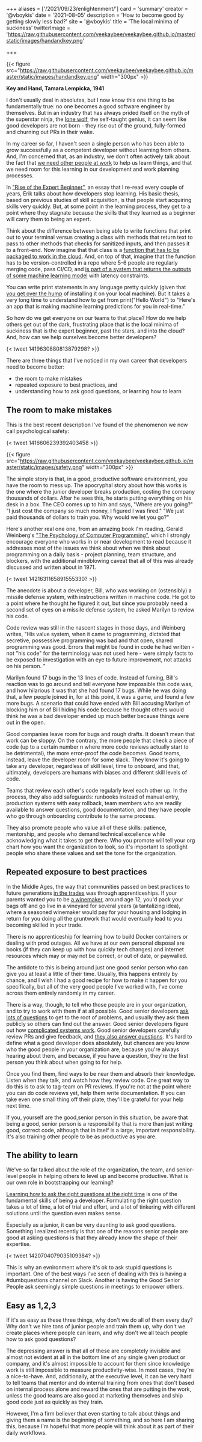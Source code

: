 +++
aliases = ['/2021/09/23/enlightenment/']
card = 'summary'
creator = '@vboykis'
date = '2021-08-05'
description = 'How to become good by getting slowly less bad?'
site = '@vboykis'
title = 'The local minima of suckiness'
twitterImage = 'https://raw.githubusercontent.com/veekaybee/veekaybee.github.io/master/static/images/handandkey.png'

+++

{{< figure src="https://raw.githubusercontent.com/veekaybee/veekaybee.github.io/master/static/images/handandkey.png" width="300px" >}}

**Key and Hand, Tamara Lempicka, 1941**

I don't usually deal in absolutes, but I now know this one thing to be fundamentally true: no one becomes a good software engineer by themselves. But in an industry that has always prided itself on the myth of the superstar ninja, the [lone wolf](https://randsinrepose.com/archives/the-wolf/), the self-taught genius, it can seem like good developers are not born - they rise out of the ground, fully-formed and churning out PRs in their wake.

In my career so far, I haven't seen a single person who has been able to grow successfully as a competent developer without learning from others. And, I'm concerned that, as an industry, we don't often actively talk about the fact that [we need other people at work](https://increment.com/software-architecture/architecture-for-generations/) to help us learn things, and that we need room for this learning in our development and work planning processes.

In ["Rise of the Expert Beginner"](https://daedtech.com/how-developers-stop-learning-rise-of-the-expert-beginner/), an essay that I re-read every couple of years, Erik talks about how developers stop learning. His basic thesis, based on previous studies of skill acquisition, is that people start acquiring skills very quickly. But, at some point in the learning process, they get to a point where they stagnate because the skills that they learned as a beginner will carry them to being an expert.

Think about the difference between being able to write functions that print out to your terminal versus creating a class with methods that return text to pass to other methods that checks for sanitized inputs, and then passes it to a front-end. Now imagine that that class is a [function that has to be packaged to work in the cloud](http://veekaybee.github.io/2018/09/24/the-case-of-the-broken-lambda/). And, on top of that, imagine that the function has to be version-controlled in a repo where 5-6 people are regularly merging code, pass CI/CD, and [is part of a system that returns the outputs of some machine learning model](http://veekaybee.github.io/2020/06/09/ml-in-prod/) with latency constraints.

You can write print statements in any language pretty quickly (given that [you get over the hump](http://veekaybee.github.io/2018/03/12/installing-python-is-hard/) of installing it on your local machine). But it takes a very long time to understand how to get from print("Hello World") to "Here's an app that is making machine learning predictions for you in real-time."

So how do we get everyone on our teams to that place? How do we help others get out of the dark, frustrating place that is the local minima of suckiness that is the expert beginner, past the stars, and into the cloud? And, how can we help ourselves become better developers?

{< tweet 1419630880813879298? >}}


There are three things that I've noticed in my own career that developers need to become better:

+ the room to make mistakes
+ repeated exposure to best practices, and
+ understanding how to ask good questions, or learning how to learn

## The room to make mistakes

This is the best recent description I've found of the phenomenon we now call psychological safety:


{< tweet 1416606239392403458 >}}


{{< figure src="https://raw.githubusercontent.com/veekaybee/veekaybee.github.io/master/static/images/safety.png" width="300px" >}}

The simple story is that, in a good, productive software environment, you have the room to mess up. The apocryphal story about how this works is the one where the junior developer breaks production, costing the company thousands of dollars. After he sees this, he starts putting everything on his desk in a box. The CEO comes up to him and says, "Where are you going?" "I just cost the company so much money, I figured I was fired." "We just paid thousands of dollars to train you. Why would we let you go?"

Here's another real one one, from an amazing book I'm reading, Gerald Weinberg's ["The Psychology of Computer Programming"](https://books.google.com/books/about/The_Psychology_of_Computer_Programming.html?id=j_MJAQAAMAAJ), which I strongly encourage everyone who works in or near development to read because it addresses most of the issues we think about when we think about programming on a daily basis  - project planning, team structure, and blockers,  with the additional mindblowing caveat that all of this was already discussed and written about in 1971.

{< tweet 1421631165891555330? >}}

The anecdote is about a developer, Bill, who was working on (ostensibly) a missile defense system, with instructions written in machine code. He got to a point where he thought he figured it out, but since you probably need a second set of eyes on a missile defense system, he asked Marilyn to review his code.

Code review was still in the nascent stages in those days, and Weinberg  writes, "His value system, when it came to programming, dictated that secretive, possessive programming was bad and that open, shared programming was good. Errors that might be found in code he had written - not "his code" for the terminology was not used here - were simply facts to be exposed to investigation with an eye to future improvement, not attacks on his person. "

Marilyn found 17 bugs in the 13 lines of code. Instead of fuming, Bill's reaction was to go around and tell everyone how impossible this code was, and how hilarious it was that she had found 17 bugs. While he was doing that, a few people joined in, for at this point, it was a game, and found a few more bugs.  A scenario that could have ended with Bill accusing Marilyn of blocking him or of Bill hiding his code because he thought others would think he was a bad developer ended up much better because things were out in the open.

Good companies leave room for bugs and rough drafts.  It doesn't mean that work can be sloppy. On the contrary, the more people that check a piece of code (up to a certain number n where more code reviews actually start to be detrimental), the more error-proof the code becomes. Good teams, instead, leave the developer room for some slack. They know it's going to take any developer, regardless of skill level, time to onboard, and that, ultimately, developers are humans with biases and different skill levels of code.

Teams that review each other's code regularly level each other up.
In the process, they also add safeguards: runbooks instead of manual entry, production systems with easy rollback, team members who are readily available to answer questions, good documentation, and they have people who go through onboarding contribute to the same process.

They also promote people who value all of these skills: patience, mentorship, and people who demand technical excellence while acknowledging what it takes to get there. Who you promote will tell your org chart how you want the organization to look, so it's important to spotlight people who share these values and set the tone for the organization.

## Repeated exposure to best practices

In the Middle Ages, the way that communities passed on best practices to future generations [in the trades](https://www.worldhistory.org/Medieval_Trades/) was through apprenticeships. If your parents wanted you to be [a winemaker](https://theinquisitivevintner.wordpress.com/2018/04/01/winemaking-during-the-middle-ages-and-the-renaissance/), around age 12, you'd pack your bags off and go live in a vineyard for several years (a tantalizing idea), where a seasoned winemaker would pay for your housing and lodging in return for you doing all the gruntwork that would eventually lead to you becoming skilled in your trade.    

There is no apprenticeship for learning how to build Docker containers or dealing with prod outages.  All we have at our own personal disposal are books (if they can keep up with how quickly tech changes) and internet resources which may or may not be correct, or out of date, or paywalled.

The antidote to this is being around just one good senior person who can give you at least a little of their time. Usually, this happens entirely by chance, and I wish I had a good recipe for how to make it happen for you specifically, but all of the very good people I've worked with, I've come across them entirely randomly in my career.

There is a way, though, to tell who those people are in your organization, and to try to work with them if at all possible. Good senior developers [ask lots of questions](https://jessitron.com/2021/02/27/one-key-trick-to-becoming-a-wizard-developer/) to get to the root of problems, and usually they ask them publicly so others can find out the answer. Good senior developers figure out how [complicated systems work](https://jvns.ca/blog/learn-how-things-work/). Good senior developers carefully review PRs and give feedback, and [they also answer questions](https://jvns.ca/blog/senior-engineer/). It's hard to define what a good developer does absolutely, but chances are you know who the good people in your organization are, because you're always hearing about them, and because, if you have a question, they're the first person you think about when going to for help.     

Once you find them, find ways to be near them and absorb their knowledge. Listen when they talk, and watch how they review code.  One great way to do this is to ask to tag-team on PR reviews. If you're not at the point where you can do code reviews yet, help them write documentation. If you can take even one small thing off their plate, they'll be grateful for your help next time.

If you, yourself are the good,senior person in this situation, be aware that being a good, senior person is a responsibility that is more than just writing good, correct code, although that in itself is a large, important responsibility. It's also training other people to be as productive as you are.

## The ability to learn

We've so far talked about the role of the organization, the team, and senior-level people in helping others to level up and become productive. What is our own role in bootstrapping our learning?

[Learning how to ask the right questions at the right time](http://veekaybee.github.io/2019/09/11/answer-questions-online/) is one of the fundamental skills of being a developer. Formulating the right question takes a lot of time, a lot of trial and effort, and a lot of tinkering with different solutions until the question even makes sense.

Especially as a junior, it can be very daunting to ask good questions.
Something I realized recently is that one of the reasons senior people are good at asking questions is that they already know the shape of their expertise.  

{< tweet 1420704079035109384? >}}

This is why an evnironment where it's ok to ask stupid questions is important. One of the best ways I've seen of dealing with this is having a #dumbquestions channel on Slack. Another is having the Good Senior People ask seemingly simple questions in meetings to empower others.

## Easy as 1,2,3

If it's as easy as these three things, why don't we do all of them every day? Why don't we hire tons of junior people and train them up, why don't we create places where people can learn, and why don't we all teach people how to ask good questions?

The depressing answer is that all of these are completely invisible and almost not evident at all in the bottom line of any single given product or company, and it's almost impossible to account for them since knowledge work is still impossible to measure productivity-wise. In most cases, they're a nice-to-have. And, additionally, at the executive level, it can be very hard to tell teams that mentor and do internal training from ones that don't based on internal process alone and reward the ones that are putting in the work, unless the good teams are also good at marketing themselves and ship good code just as quickly as they train. 

However, I'm a firm believer that even starting to talk about things and giving them a name is the beginning of something, and so here I am sharing this, because I'm hopeful that more people will think about it as part of their daily workflows.











